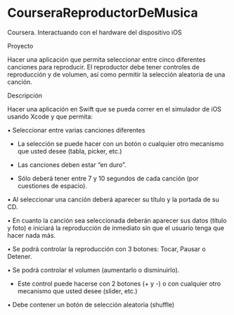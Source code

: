 # CourseraReproductorDeMusica
Coursera. Interactuando con el hardware del dispositivo iOS

Proyecto

Hacer una aplicación que permita seleccionar entre cinco diferentes canciones para reproducir. El reproductor debe tener controles de reproducción y de volumen, así como permitir la selección aleatoria de una canción.

Descripción

Hacer una aplicación en Swift que se pueda correr en el simulador de iOS usando Xcode y que permita:

•	Seleccionar entre varias canciones diferentes

*	La selección se puede hacer con un botón o cualquier otro mecanismo que usted desee (tabla, picker, etc.)

*	Las canciones deben estar “en duro”.

*	Sólo deberá tener entre 7 y 10 segundos de cada canción (por cuestiones de espacio).

•	Al seleccionar una canción deberá aparecer su título y la portada de su CD.

•	En cuanto la canción sea seleccionada deberán aparecer sus datos (título y foto) e iniciará la reproducción de inmediato sin que el usuario tenga que hacer nada más.

•	Se podrá controlar la reproducción con 3 botones: Tocar, Pausar o Detener.

•	Se podrá controlar el volumen (aumentarlo o disminuirlo).

*	Este control puede hacerse con 2 botones (+ y -) o con cualquier otro mecanismo que usted desee (slider, etc.)

•	Debe contener un botón de selección aleatoria (shuffle)
